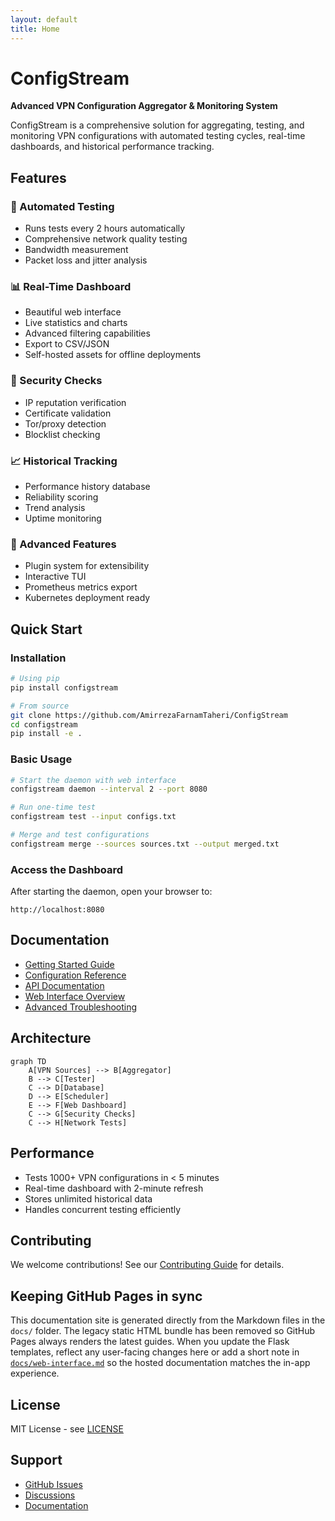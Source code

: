 ```yaml
---
layout: default
title: Home
---
```


# ConfigStream

**Advanced VPN Configuration Aggregator & Monitoring System**

ConfigStream is a comprehensive solution for aggregating, testing, and monitoring VPN configurations with automated testing cycles, real-time dashboards, and historical performance tracking.

## Features

### 🔄 Automated Testing
- Runs tests every 2 hours automatically
- Comprehensive network quality testing
- Bandwidth measurement
- Packet loss and jitter analysis

### 📊 Real-Time Dashboard
- Beautiful web interface
- Live statistics and charts
- Advanced filtering capabilities
- Export to CSV/JSON
- Self-hosted assets for offline deployments

### 🔐 Security Checks
- IP reputation verification
- Certificate validation
- Tor/proxy detection
- Blocklist checking

### 📈 Historical Tracking
- Performance history database
- Reliability scoring
- Trend analysis
- Uptime monitoring

### 🎯 Advanced Features
- Plugin system for extensibility
- Interactive TUI
- Prometheus metrics export
- Kubernetes deployment ready

## Quick Start

### Installation

```bash
# Using pip
pip install configstream

# From source
git clone https://github.com/AmirrezaFarnamTaheri/ConfigStream
cd configstream
pip install -e .
```

### Basic Usage

```bash
# Start the daemon with web interface
configstream daemon --interval 2 --port 8080

# Run one-time test
configstream test --input configs.txt

# Merge and test configurations
configstream merge --sources sources.txt --output merged.txt
```

### Access the Dashboard

After starting the daemon, open your browser to:

```
http://localhost:8080
```

## Documentation

- [Getting Started Guide](getting-started)
- [Configuration Reference](configuration)
- [API Documentation](api)
- [Web Interface Overview](web-interface)
- [Advanced Troubleshooting](advanced-troubleshooting)

## Architecture

```mermaid
graph TD
    A[VPN Sources] --> B[Aggregator]
    B --> C[Tester]
    C --> D[Database]
    D --> E[Scheduler]
    E --> F[Web Dashboard]
    C --> G[Security Checks]
    C --> H[Network Tests]
```

## Performance

- Tests 1000+ VPN configurations in < 5 minutes
- Real-time dashboard with 2-minute refresh
- Stores unlimited historical data
- Handles concurrent testing efficiently

## Contributing

We welcome contributions! See our [Contributing Guide](contributing) for details.

## Keeping GitHub Pages in sync

This documentation site is generated directly from the Markdown files in the `docs/` folder.
The legacy static HTML bundle has been removed so GitHub Pages always renders the latest guides.
When you update the Flask templates, reflect any user-facing changes here or add a short note in
[`docs/web-interface.md`](web-interface) so the hosted documentation matches the in-app experience.

## License

MIT License - see [LICENSE](https://github.com/AmirrezaFarnamTaheri/ConfigStream/blob/main/LICENSE)

## Support

- [GitHub Issues](https://github.com/AmirrezaFarnamTaheri/ConfigStream/issues)
- [Discussions](https://github.com/AmirrezaFarnamTaheri/ConfigStream/discussions)
- [Documentation](https://amirrezafarnamtaheri.github.io/configStream/)